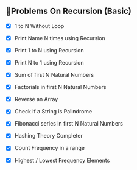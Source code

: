 ## 🚀Problems On Recursion (Basic)    

- [x] 1 to N Without Loop   
- [x] Print Name N times using Recursion     
- [x] Print 1 to N using Recursion   
- [x] Print N to 1 using Recursion   
- [x] Sum of first N Natural Numbers  
- [x] Factorials in first N Natural Numbers
- [x] Reverse an Array
- [x] Check if a String is Palindrome
- [x]  Fibonacci series in first N Natural Numbers


- [x] Hashing Theory Completer
- [x] Count Frequency in a range
- [x] Highest / Lowest Frequency Elements
